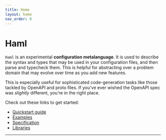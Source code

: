```yaml
---
title: Home
layout: home
nav_order: 0
---
```


# Haml

`Haml` is an experimental **configuration metalanguage**. It is used to
describe the syntax and types that may be used in your configuration files, and
then parse and typecheck them. This is helpful for abstracting over a problem
domain that may evolve over time as you add new features.

This is especially useful for sophisticated code-generation tasks like those
tackled by OpenAPI and proto files. If you've ever wished the OpenAPI spec was
*slightly* different, you're in the right place.

Check out these links to get started:

- [Quickstart guide][Quickstart guide]
- [Examples][Examples]
- [Specification][Language reference]
- [Libraries][Language reference]

----

[Just the Docs]: https://just-the-docs.github.io/just-the-docs/
[GitHub Pages]: https://docs.github.com/en/pages
[README]: https://github.com/just-the-docs/just-the-docs-template/blob/main/README.md
[Jekyll]: https://jekyllrb.com
[GitHub Pages / Actions workflow]: https://github.blog/changelog/2022-07-27-github-pages-custom-github-actions-workflows-beta/
[use this template]: https://github.com/just-the-docs/just-the-docs-template/generate
[Quickstart guide]: https://jekyllrb.com
[Language reference]: https://jekyllrb.com
[Libraries]: https://jekyllrb.com
[Examples]: /02_examples.html
